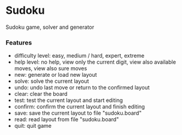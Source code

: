 # Sudoku
Sudoku game, solver and generator

### Features
- difficulty level: easy, medium / hard, expert, extreme
- help level: no help, view only the current digit, view also available moves, view also sure moves
- new: generate or load new layout
- solve: solve the current layout
- undo: undo last move or return to the confirmed layout
- clear: clear the board
- test: test the current layout and start editing
- confirm: confirm the current layout and finish editing
- save: save the current layout to file "sudoku.board"
- read: read layout from file "sudoku.board"
- quit: quit game
